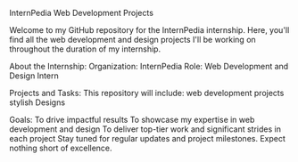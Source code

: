 InternPedia Web Development Projects

Welcome to my GitHub repository for the InternPedia internship. 
Here, you'll find all the web development and design projects I'll be working on throughout the duration of my internship.

About the Internship:
Organization: InternPedia
Role: Web Development and Design Intern

Projects and Tasks:
This repository will include:
web development projects
stylish Designs

Goals:
To drive impactful results
To showcase my expertise in web development and design
To deliver top-tier work and significant strides in each project
Stay tuned for regular updates and project milestones. 
Expect nothing short of excellence.

